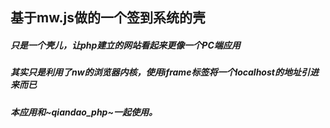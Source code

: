 ## 基于mw.js做的一个签到系统的壳

##### 只是一个壳儿，让php建立的网站看起来更像一个PC端应用
##### 其实只是利用了nw的浏览器内核，使用iframe标签将一个localhost的地址引进来而已
##### 本应用和~qiandao_php~一起使用。